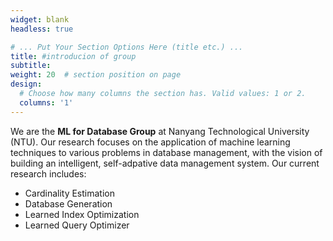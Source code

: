 ```yaml
---
widget: blank
headless: true

# ... Put Your Section Options Here (title etc.) ...
title: #introducion of group
subtitle:
weight: 20  # section position on page
design:
  # Choose how many columns the section has. Valid values: 1 or 2.
  columns: '1'
---
```

<!-- 
👋 Hi, there! I'm **Alice**, a machine learning researcher at Netflix.
{style="font-size: 1.2rem; background: #FFB76B; background: linear-gradient(to right, #FFB76B 0%, #FFA73D 30%, #FF7C00 60%, #FF7F04 100%); -webkit-background-clip: text; -webkit-text-fill-color: transparent;"} -->

We are the **ML for Database Group** at Nanyang Technological University (NTU). Our research focuses on the application of machine learning techniques to various problems in database management, with the vision of building an intelligent, self-adpative data management system. Our current research includes:
- Cardinality Estimation 
- Database Generation
- Learned Index Optimization 
- Learned Query Optimizer
